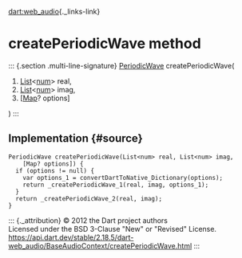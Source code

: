 [dart:web\_audio](../../dart-web_audio/dart-web_audio-library){._links-link}

createPeriodicWave method
=========================

::: {.section .multi-line-signature}
[PeriodicWave](../periodicwave-class) createPeriodicWave(

1.  [List](../../dart-core/list-class)\<[num](../../dart-core/num-class)\>
    real,
2.  [List](../../dart-core/list-class)\<[num](../../dart-core/num-class)\>
    imag,
3.  \[[Map](../../dart-core/map-class)? options\]

)
:::

Implementation {#source}
--------------

``` {.language-dart data-language="dart"}
PeriodicWave createPeriodicWave(List<num> real, List<num> imag,
    [Map? options]) {
  if (options != null) {
    var options_1 = convertDartToNative_Dictionary(options);
    return _createPeriodicWave_1(real, imag, options_1);
  }
  return _createPeriodicWave_2(real, imag);
}
```

::: {._attribution}
© 2012 the Dart project authors\
Licensed under the BSD 3-Clause \"New\" or \"Revised\" License.\
<https://api.dart.dev/stable/2.18.5/dart-web_audio/BaseAudioContext/createPeriodicWave.html>
:::
